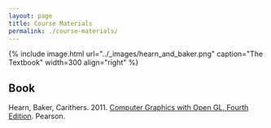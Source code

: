 ```yaml
---
layout: page
title: Course Materials
permalink: ./course-materials/
---
```


{% include image.html url="../_images/hearn_and_baker.png" caption="The Textbook" width=300 align="right" %}

## Book

Hearn, Baker, Carithers. 2011. [Computer Graphics with Open GL, Fourth Edition](https://www.pearson.com/us/higher-education/program/Hearn-Computer-Graphics-with-Open-GL-4th-Edition/PGM28484.html). Pearson.

